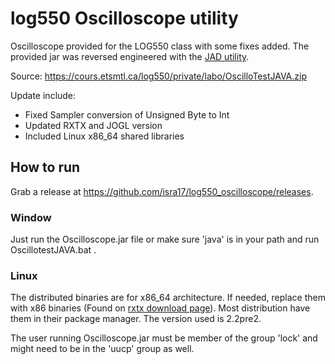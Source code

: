 # log550 Oscilloscope utility

Oscilloscope provided for the LOG550 class with some fixes added.
The provided jar was reversed engineered with the [JAD utility](http://varaneckas.com/jad/).

Source: https://cours.etsmtl.ca/log550/private/labo/OscilloTestJAVA.zip

Update include:
 * Fixed Sampler conversion of Unsigned Byte to Int
 * Updated RXTX and JOGL version
 * Included Linux x86_64 shared libraries

## How to run

Grab a release at https://github.com/isra17/log550_oscilloscope/releases.

### Window

Just run the Oscilloscope.jar file or make sure 'java' is in your path and run OscillotestJAVA.bat .

### Linux

The distributed binaries are for x86_64 architecture. If needed, replace them with x86 binaries (Found on [rxtx download page](http://rxtx.qbang.org/wiki/index.php/Download)). Most distribution have them in their package manager. The version used is 2.2pre2.

The user running Oscilloscope.jar must be member of the group 'lock' and might need to be in the 'uucp' group as well.
